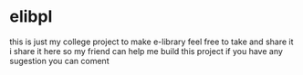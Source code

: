 # elibpl
this is just my college project to make e-library 
feel free to take and share it
i share it here so my friend can help me build this project
if you have any sugestion you can coment 

